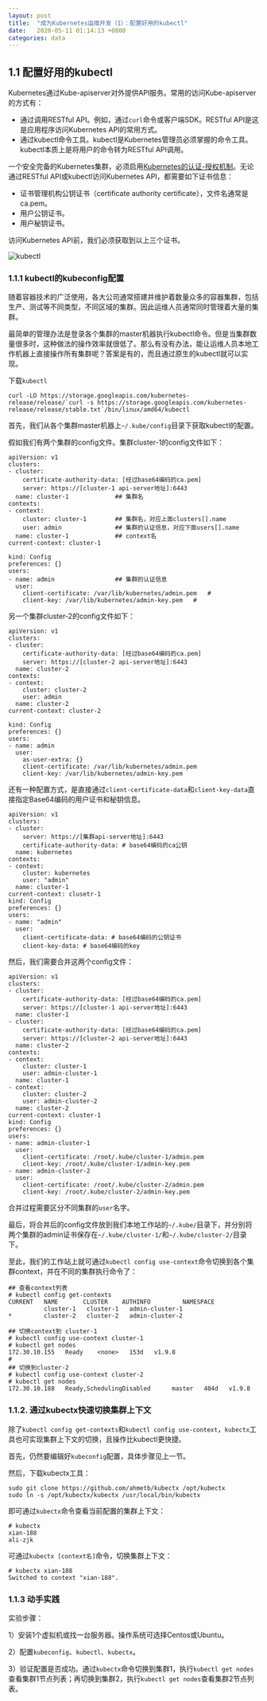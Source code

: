 ```yaml
---
layout: post
title:  "成为Kubernetes运维开发（1）：配置好用的kubectl"
date:   2020-05-11 01:14:13 +0800
categories: data
---
```



## 1.1 配置好用的kubectl

Kubernetes通过Kube-apiserver对外提供API服务。常用的访问Kube-apiserver的方式有：

* 通过调用RESTful API。例如，通过``curl``命令或客户端SDK。RESTful API是这是应用程序访问Kubernetes API的常用方式。
* 通过kubectl命令工具。kubectl是Kubernetes管理员必须掌握的命令工具。kubectl本质上是将用户的命令转为RESTful API调用。

一个安全完备的Kubernetes集群，必须启用[Kubernetes的认证-授权机制](https://kubernetes.io/docs/reference/access-authn-authz/controlling-access/)。无论通过RESTful API或kubectl访问Kubernetes API，都需要如下证书信息：

- 证书管理机构公钥证书（certificate authority certificate），文件名通常是ca.pem。
- 用户公钥证书。
- 用户秘钥证书。

访问Kubernetes API前，我们必须获取到以上三个证书。



![kubectl](images/kubectl.png)



### 1.1.1 kubectl的kubeconfig配置

随着容器技术的广泛使用，各大公司通常搭建并维护着数量众多的容器集群，包括生产、测试等不同类型，不同区域的集群。因此运维人员通常同时管理着大量的集群。

最简单的管理办法是登录各个集群的master机器执行kubectl命令。但是当集群数量很多时，这种做法的操作效率就很低了。那么有没有办法，能让运维人员本地工作机器上直接操作所有集群呢？答案是有的，而且通过原生的kubectl就可以实现。

下载``kubectl``

```
curl -LO https://storage.googleapis.com/kubernetes-release/release/`curl -s https://storage.googleapis.com/kubernetes-release/release/stable.txt`/bin/linux/amd64/kubectl
```

首先，我们从各个集群master机器上``~/.kube/config``目录下获取kubectl的配置。

假如我们有两个集群的config文件。集群cluster-1的config文件如下：

```
apiVersion: v1
clusters:
- cluster:
    certificate-authority-data: [经过base64编码的ca.pem]
    server: https://[cluster-1 api-server地址]:6443
  name: cluster-1             ## 集群名
contexts:
- context:
    cluster: cluster-1        ## 集群名，对应上面clusters[].name
    user: admin               ## 集群的认证信息，对应下面users[].name
  name: cluster-1             ## context名
current-context: cluster-1

kind: Config
preferences: {}
users:
- name: admin                 ## 集群的认证信息
  user:
    client-certificate: /var/lib/kubernetes/admin.pem   #
    client-key: /var/lib/kubernetes/admin-key.pem   #
```



另一个集群cluster-2的config文件如下：

```
apiVersion: v1
clusters:
- cluster:
    certificate-authority-data: [经过base64编码的ca.pem]
    server: https://[cluster-2 api-server地址]:6443
  name: cluster-2        
contexts:
- context:
    cluster: cluster-2   
    user: admin          
  name: cluster-2       
current-context: cluster-2

kind: Config
preferences: {}
users:
- name: admin           
  user:
    as-user-extra: {}
    client-certificate: /var/lib/kubernetes/admin.pem
    client-key: /var/lib/kubernetes/admin-key.pem
```

还有一种配置方式，是直接通过``client-certificate-data``和``client-key-data``直接指定Base64编码的用户证书和秘钥信息。

```
apiVersion: v1
clusters:
- cluster:
    server: https://[集群api-server地址]:6443
    certificate-authority-data: # base64编码的ca公钥
  name: kubernetes
contexts:
- context:
    cluster: kubernetes
    user: "admin"
  name: cluster-1
current-context: clusetr-1
kind: Config
preferences: {}
users:
- name: "admin"
  user:
    client-certificate-data: # base64编码的公钥证书
    client-key-data: # base64编码的key
```



然后，我们需要合并这两个config文件：

```
apiVersion: v1
clusters:
- cluster:
    certificate-authority-data: [经过base64编码的ca.pem]
    server: https://[cluster-1 api-server地址]:6443
  name: cluster-1
- cluster:
    certificate-authority-data: [经过base64编码的ca.pem]
    server: https://[cluster-2 api-server地址]:6443
  name: cluster-2
contexts:
- context:
    cluster: cluster-1
    user: admin-cluster-1
  name: cluster-1
- context:
    cluster: cluster-2
    user: admin-cluster-2
  name: cluster-2
current-context: cluster-1
kind: Config
preferences: {}
users:
- name: admin-cluster-1
  user:
    client-certificate: /root/.kube/cluster-1/admin.pem
    client-key: /root/.kube/cluster-1/admin-key.pem
- name: admin-cluster-2
  user:
    client-certificate: /root/.kube/cluster-2/admin.pem
    client-key: /root/.kube/cluster-2/admin-key.pem
```

合并过程需要区分不同集群的``user``名字。

最后，将合并后的config文件放到我们本地工作站的``~/.kube/``目录下，并分别将两个集群的admin证书保存在``~/.kube/cluster-1/``和``~/.kube/cluster-2/``目录下。



至此，我们的工作站上就可通过``kubectl config use-context``命令切换到各个集群context，并在不同的集群执行命令了：

```
## 查看context列表
# kubectl config get-contexts
CURRENT   NAME       CLUSTER    AUTHINFO         NAMESPACE
          cluster-1   cluster-1   admin-cluster-1   
*         cluster-2   cluster-2   admin-cluster-2  

## 切换context到 cluster-1
# kubectl config use-context cluster-1
# kubectl get nodes
172.30.10.155   Ready    <none>   153d   v1.9.8
# 
## 切换到cluster-2
# kubectl config use-context cluster-2
# kubectl get nodes
172.30.10.188   Ready,SchedulingDisabled      master   404d   v1.9.8
```



### 1.1.2. 通过kubectx快速切换集群上下文

除了``kubectl config get-contexts``和``kubectl config use-context``，``kubectx``工具也可实现集群上下文的切换，且操作比kubectl更快捷。

首先，仍然要编辑好``kubeconfig``配置，具体步骤见上一节。

然后，下载kubectx工具：

```
sudo git clone https://github.com/ahmetb/kubectx /opt/kubectx
sudo ln -s /opt/kubectx/kubectx /usr/local/bin/kubectx
```

即可通过``kubectx``命令查看当前配置的集群上下文：

```
# kubectx 
xian-188
ali-zjk
```

可通过``kubectx [context名]``命令，切换集群上下文：

```
# kubectx xian-188
Switched to context "xian-188".
```



### 1.1.3 动手实践

实验步骤：

1）安装1个虚拟机或找一台服务器。操作系统可选择Centos或Ubuntu。

2）配置``kubeconfig``、``kubectl``、``kubectx``。

3）验证配置是否成功。通过``kubectx``命令切换到集群1，执行``kubectl get nodes``查看集群1节点列表；再切换到集群2，执行``kubectl get nodes``查看集群2节点列表。


